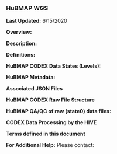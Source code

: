 
### **HuBMAP WGS**

**Last Updated:** 6/15/2020

**Overview:** 

**Description:** 

**Definitions:** 

**HuBMAP CODEX Data States (Levels):**

**HuBMAP Metadata:** 

**Associated JSON Files**

**HuBMAP CODEX Raw File Structure**

**HuBMAP QA/QC of raw (state0) data files:**

**CODEX Data Processing by the HIVE**

**Terms defined in this document**

**For Additional Help:** Please contact:
<!--stackedit_data:
eyJoaXN0b3J5IjpbMTMyODQzMzQ4MCw0OTc4MTg4MTAsNzMwOT
k4MTE2XX0=
-->